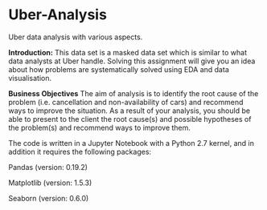 # Uber-Analysis
Uber data analysis with various aspects.


**Introduction:**
  This data set is a masked data set which is similar to what data analysts at Uber handle. Solving
  this assignment will give you an idea about how problems are systematically solved using EDA
  and data visualisation.

**Business Objectives**
  The aim of analysis is to identify the root cause of the problem (i.e. cancellation and
  non-availability of cars) and recommend ways to improve the situation. As a result of your
  analysis, you should be able to present to the client the root cause(s) and possible hypotheses
  of the problem(s) and recommend ways to improve them.

The code is written in a Jupyter Notebook with a Python 2.7 kernel, and in addition it requires the following packages:

  Pandas (version: 0.19.2)
  
  Matplotlib (version: 1.5.3)
  
  Seaborn (version: 0.6.0)
